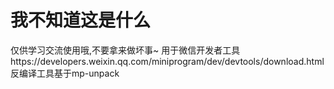 # 我不知道这是什么
仅供学习交流使用哦,不要拿来做坏事~
用于微信开发者工具https://developers.weixin.qq.com/miniprogram/dev/devtools/download.html
反编译工具基于mp-unpack
